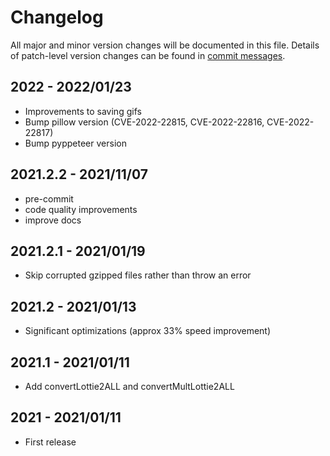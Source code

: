 # Changelog

All major and minor version changes will be documented in this file. Details of
patch-level version changes can be found in [commit messages](../../commits/master).

## 2022 - 2022/01/23

- Improvements to saving gifs
- Bump pillow version (CVE-2022-22815, CVE-2022-22816, CVE-2022-22817)
- Bump pyppeteer version

## 2021.2.2 - 2021/11/07

- pre-commit
- code quality improvements
- improve docs

## 2021.2.1 - 2021/01/19

- Skip corrupted gzipped files rather than throw an error

## 2021.2 - 2021/01/13

- Significant optimizations (approx 33% speed improvement)

## 2021.1 - 2021/01/11

- Add convertLottie2ALL and convertMultLottie2ALL

## 2021 - 2021/01/11

- First release
